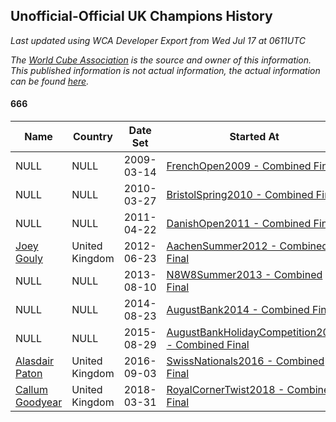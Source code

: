 ## Unofficial-Official UK Champions History

*Last updated using WCA Developer Export from Wed Jul 17 at 0611UTC*

*The [World Cube Association](https://www.worldcubeassociation.org) is the source and owner of this information. This published information is not actual information, the actual information can be found [here](https://www.worldcubeassociation.org/results).*

#### 666

|Name|Country|Date Set|Started At|Ended At|Days Held|  
|--|--|--|--|--|--|  
|NULL|NULL|2009-03-14|[FrenchOpen2009 - Combined Final](https://www.worldcubeassociation.org/competitions/FrenchOpen2009/results/all#e666_c)|1 year after [FrenchOpen2009](https://www.worldcubeassociation.org/competitions/FrenchOpen2009/results/all#e666_c)|365|  
|NULL|NULL|2010-03-27|[BristolSpring2010 - Combined Final](https://www.worldcubeassociation.org/competitions/BristolSpring2010/results/all#e666_c)|1 year after [BristolSpring2010](https://www.worldcubeassociation.org/competitions/BristolSpring2010/results/all#e666_c)|365|  
|NULL|NULL|2011-04-22|[DanishOpen2011 - Combined Final](https://www.worldcubeassociation.org/competitions/DanishOpen2011/results/all#e666_c)|1 year after [DanishOpen2011](https://www.worldcubeassociation.org/competitions/DanishOpen2011/results/all#e666_c)|366|  
|[Joey Gouly](https://www.worldcubeassociation.org/persons/2007GOUL01)|United Kingdom|2012-06-23|[AachenSummer2012 - Combined Final](https://www.worldcubeassociation.org/competitions/AachenSummer2012/results/all#e666_c)|1 year after [AachenSummer2012](https://www.worldcubeassociation.org/competitions/AachenSummer2012/results/all#e666_c)|365|  
|NULL|NULL|2013-08-10|[N8W8Summer2013 - Combined Final](https://www.worldcubeassociation.org/competitions/N8W8Summer2013/results/all#e666_c)|1 year after [N8W8Summer2013](https://www.worldcubeassociation.org/competitions/N8W8Summer2013/results/all#e666_c)|365|  
|NULL|NULL|2014-08-23|[AugustBank2014 - Combined Final](https://www.worldcubeassociation.org/competitions/AugustBank2014/results/all#e666_c)|1 year after [AugustBank2014](https://www.worldcubeassociation.org/competitions/AugustBank2014/results/all#e666_c)|365|  
|NULL|NULL|2015-08-29|[AugustBankHolidayCompetition2015 - Combined Final](https://www.worldcubeassociation.org/competitions/AugustBankHolidayCompetition2015/results/all#e666_c)|1 year after [AugustBankHolidayCompetition2015](https://www.worldcubeassociation.org/competitions/AugustBankHolidayCompetition2015/results/all#e666_c)|366|  
|[Alasdair Paton](https://www.worldcubeassociation.org/persons/2015PATO01)|United Kingdom|2016-09-03|[SwissNationals2016 - Combined Final](https://www.worldcubeassociation.org/competitions/SwissNationals2016/results/all#e666_c)|1 year after [SwisscubingCupII2017](https://www.worldcubeassociation.org/competitions/SwisscubingCupII2017/results/all#e666_c)|553|  
|[Callum Goodyear](https://www.worldcubeassociation.org/persons/2012GOOD02)|United Kingdom|2018-03-31|[RoyalCornerTwist2018 - Combined Final](https://www.worldcubeassociation.org/competitions/RoyalCornerTwist2018/results/all#e666_c)|Ongoing|472|  
